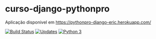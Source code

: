 # curso-django-pythonpro

Aplicação disponivel em https://pythonpro-django-eric.herokuapp.com/

[![Build Status](https://travis-ci.org/EricSzcz/curso-django-pythonpro.svg?branch=master)](https://travis-ci.org/EricSzcz/curso-django-pythonpro)
[![Updates](https://pyup.io/repos/github/EricSzcz/curso-django-pythonpro/shield.svg)](https://pyup.io/repos/github/EricSzcz/curso-django-pythonpro/)
[![Python 3](https://pyup.io/repos/github/EricSzcz/curso-django-pythonpro/python-3-shield.svg)](https://pyup.io/repos/github/EricSzcz/curso-django-pythonpro/)